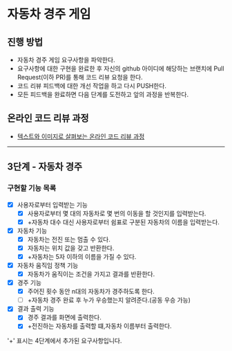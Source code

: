 # 자동차 경주 게임

## 진행 방법

* 자동차 경주 게임 요구사항을 파악한다.
* 요구사항에 대한 구현을 완료한 후 자신의 github 아이디에 해당하는 브랜치에 Pull Request(이하 PR)를 통해 코드 리뷰 요청을 한다.
* 코드 리뷰 피드백에 대한 개선 작업을 하고 다시 PUSH한다.
* 모든 피드백을 완료하면 다음 단계를 도전하고 앞의 과정을 반복한다.

## 온라인 코드 리뷰 과정

* [텍스트와 이미지로 살펴보는 온라인 코드 리뷰 과정](https://github.com/next-step/nextstep-docs/tree/master/codereview)

---

## 3단계 - 자동차 경주

### 구현할 기능 목록

* [x] 사용자로부터 입력받는 기능
    - [x] 사용자로부터 몇 대의 자동차로 몇 번의 이동을 할 것인지를 입력받는다.
    - [x] +자동차 대수 대신 사용자로부터 쉼표로 구분된 자동차의 이름을 입력받는다.
* [x] 자동차 기능
    - [x] 자동차는 전진 또는 멈출 수 있다.
    - [x] 자동차는 위치 값을 갖고 반환한다.
    - [x] +자동차는 5자 이하의 이름을 가질 수 있다.
* [x] 자동차 움직임 정책 기능
    - [x] 자동차가 움직이는 조건을 가지고 결과를 반환한다.
* [x] 경주 기능
    - [x] 주어진 횟수 동안 n대의 자동차가 경주하도록 한다.
    - [ ] +자동차 경주 완료 후 누가 우승했는지 알려준다.(공동 우승 가능)
* [x] 결과 출력 기능
    - [x] 경주 결과를 화면에 출력한다.
    - [x] +전진하는 자동차를 출력할 떄,자동차 이름부터 출력한다.

'+' 표시는 4단계에서 추가된 요구사항입니다.